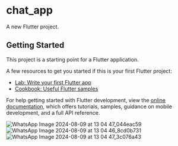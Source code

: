 # chat_app

A new Flutter project.

## Getting Started

This project is a starting point for a Flutter application.

A few resources to get you started if this is your first Flutter project:

- [Lab: Write your first Flutter app](https://docs.flutter.dev/get-started/codelab)
- [Cookbook: Useful Flutter samples](https://docs.flutter.dev/cookbook)

For help getting started with Flutter development, view the
[online documentation](https://docs.flutter.dev/), which offers tutorials,
samples, guidance on mobile development, and a full API reference.



![WhatsApp Image 2024-08-09 at 13 04 47_044eac59](https://github.com/user-attachments/assets/79eea406-f1ad-4ef5-9926-218d068eb0d3)
![WhatsApp Image 2024-08-09 at 13 04 46_8cd0b731](https://github.com/user-attachments/assets/24fabab9-cc21-4541-8448-b51d46322b68)
![WhatsApp Image 2024-08-09 at 13 04 47_3c076a43](https://github.com/user-attachments/assets/aaa1bd2c-b81d-4186-9439-6821af05e8a8)
